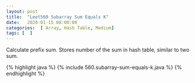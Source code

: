 ```yaml
---
layout: post
title:  "Leet560 Subarray Sum Equals K"
date:   2020-01-15 08:00:00
categories:  [ Array, Hash Table, Medium]
tags: [  ]
---
```

Calculate prefix sum. Stores number of the sum in hash table, similar to two sum.

{% highlight java %}
{% include 560.subarray-sum-equals-k.java %}
{% endhighlight %}